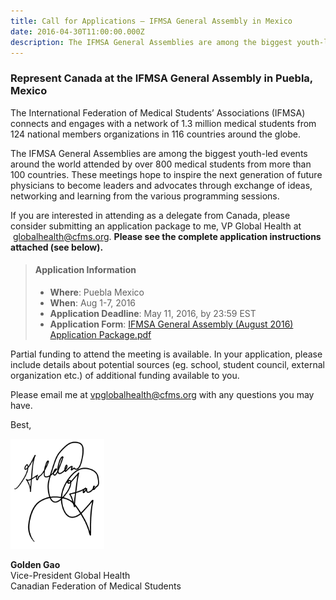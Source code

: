 ```yaml
---
title: Call for Applications – IFMSA General Assembly in Mexico
date: 2016-04-30T11:00:00.000Z
description: The IFMSA General Assemblies are among the biggest youth-led events around the world attended by over 800 medical students from more than 100 countries.
---
```



### Represent Canada at the IFMSA General Assembly in Puebla, Mexico

The International Federation of Medical Students’ Associations (IFMSA) connects and engages with a network of 1.3 million medical students from 124 national members organizations in 116 countries around the globe.

The IFMSA General Assemblies are among the biggest youth-led events around the world attended by over 800 medical students from more than 100 countries. These meetings hope to inspire the next generation of future physicians to become leaders and advocates through exchange of ideas, networking and learning from the various programming sessions.

If you are interested in attending as a delegate from Canada, please consider submitting an application package to me, VP Global Health at &nbsp;globalhealth@cfms.org. **Please see the complete application instructions attached (see below).**

> #### **Application Information**
> - **Where**: Puebla Mexico
> - **When**: Aug 1-7, 2016
> - **Application Deadline**: May 11, 2016, by 23:59 EST
> - **Application Form**: [IFMSA General Assembly (August 2016) Application Package.pdf](/files/updates/IFMSA%20General%20Assembly%20(August%202016)%20Application%20Package.pdf)

Partial funding to attend the meeting is available. In your application, please include details about potential sources (eg. school, student council, external organization etc.) of additional funding available to you.

Please email me at [vpglobalhealth@cfms.org](mailto:vpglobalhealth@cfms.org) with any questions you may have.

Best,

<img src="/images/news-images/golden_gao_signature.png" style="max-width:150px">

**Golden Gao**<br>Vice-President Global Health<br>Canadian Federation of Medical Students